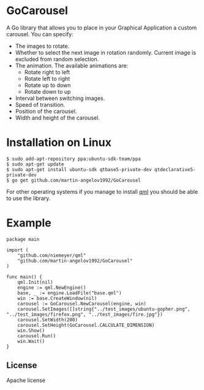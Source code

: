GoCarousel
==========
A Go library that allows you to place in your Graphical Application a custom carousel. You can specify: 
* The images to rotate.
* Whether to select the next image in rotation randomly. Current image is excluded from random selection.
* The animation. The available animations are:
  * Rotate right to left
  * Rotate left to right
  * Rotate up to down
  * Rotate down to up
* Interval between switching images.
* Speed of transition.
* Position of the carousel.
* Width and height of the carousel.

Installation on Linux
============
```
$ sudo add-apt-repository ppa:ubuntu-sdk-team/ppa
$ sudo apt-get update
$ sudo apt-get install ubuntu-sdk qtbase5-private-dev qtdeclarative5-private-dev
$ go get github.com/martin-angelov1992/GoCarousel
```
For other operating systems if you manage to install [qml](https://github.com/niemeyer/qml) you should be able to use the library.

Example
=======
```
package main

import (
	"github.com/niemeyer/qml"
	"github.com/martin-angelov1992/GoCarousel"
)

func main() {
	qml.Init(nil)
	engine := qml.NewEngine()
	base, _ := engine.LoadFile("base.qml")
	win := base.CreateWindow(nil)
	carousel := GoCarousel.NewCarousel(engine, win)
	carousel.SetImages([]string{"../test_images/ubuntu-gopher.png", "../test_images/firefox.png", "../test_images/fire.jpg"})
	carousel.SetWidth(200)
	carousel.SetHeight(GoCarousel.CALCULATE_DIMENSION)
	win.Show()
	carousel.Run()
	win.Wait()
}
```

License
-------
Apache license

